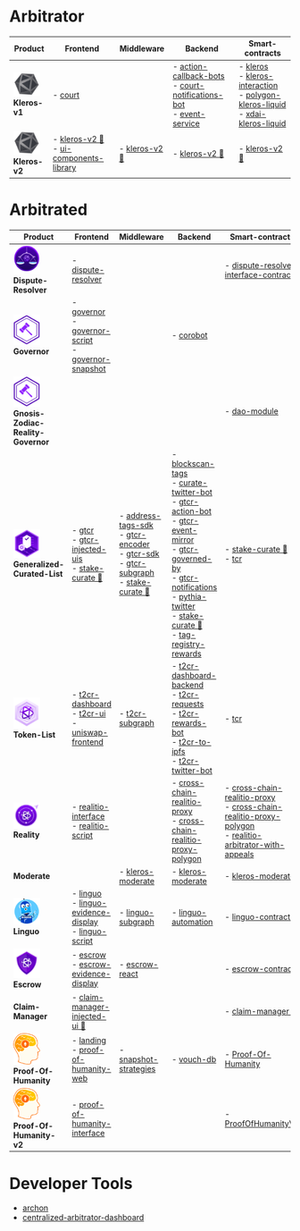 # Arbitrator
| Product | Frontend | Middleware | Backend | Smart-contracts |
|---|---|---|---|---|
| <img alt="Kleros-v1" src="../assets/kleros-symbol.svg" width="48"><br/> **Kleros-v1** | - [court](https://github.com/kleros/court) | | - [action-callback-bots](https://github.com/kleros/action-callback-bots) <br/> - [court-notifications-bot](https://github.com/kleros/court-notifications-bot) <br/> - [event-service](https://github.com/kleros/event-service) | - [kleros](https://github.com/kleros/kleros) <br/> - [kleros-interaction](https://github.com/kleros/kleros-interaction) <br/> - [polygon-kleros-liquid](https://github.com/kleros/polygon-kleros-liquid) <br/> - [xdai-kleros-liquid](https://github.com/kleros/xdai-kleros-liquid)
| <img alt="Kleros-v2" src="../assets/kleros-symbol.svg" width="48"><br/> **Kleros-v2** | - [kleros-v2 🚧](https://github.com/kleros/kleros-v2) <br/> - [ui-components-library](https://github.com/kleros/ui-components-library) | - [kleros-v2 🚧](https://github.com/kleros/kleros-v2) | - [kleros-v2 🚧](https://github.com/kleros/kleros-v2) | - [kleros-v2 🚧](https://github.com/kleros/kleros-v2)
# Arbitrated
| Product | Frontend | Middleware | Backend | Smart-contracts |
|---|---|---|---|---|
| <img alt="Dispute-Resolver" src="../assets/symbol-dispute-resolver.svg" width="48"><br/> **Dispute-Resolver** | - [dispute-resolver](https://github.com/kleros/dispute-resolver) | | | - [dispute-resolver-interface-contract](https://github.com/kleros/dispute-resolver-interface-contract)
| <img alt="Governor" src="../assets/governor.png" width="48"><br/> **Governor** | - [governor](https://github.com/kleros/governor) <br/> - [governor-script](https://github.com/kleros/governor-script) <br/> - [governor-snapshot](https://github.com/kleros/governor-snapshot) | | - [corobot](https://github.com/kleros/corobot) |
| <img alt="Gnosis-Zodiac-Reality-Governor" src="../assets/governor.png" width="48"><br/> **Gnosis-Zodiac-Reality-Governor** | | | | - [dao-module](https://github.com/kleros/dao-module)
| <img alt="Generalized-Curated-List" src="../assets/symbol-curate.svg" width="48"><br/> **Generalized-Curated-List** | - [gtcr](https://github.com/kleros/gtcr) <br/> - [gtcr-injected-uis](https://github.com/kleros/gtcr-injected-uis) <br/> - [stake-curate 🚧](https://github.com/kleros/stake-curate) | - [address-tags-sdk](https://github.com/kleros/address-tags-sdk) <br/> - [gtcr-encoder](https://github.com/kleros/gtcr-encoder) <br/> - [gtcr-sdk](https://github.com/kleros/gtcr-sdk) <br/> - [gtcr-subgraph](https://github.com/kleros/gtcr-subgraph) <br/> - [stake-curate 🚧](https://github.com/kleros/stake-curate) | - [blockscan-tags](https://github.com/kleros/blockscan-tags) <br/> - [curate-twitter-bot](https://github.com/kleros/curate-twitter-bot) <br/> - [gtcr-action-bot](https://github.com/kleros/gtcr-action-bot) <br/> - [gtcr-event-mirror](https://github.com/kleros/gtcr-event-mirror) <br/> - [gtcr-governed-by](https://github.com/kleros/gtcr-governed-by) <br/> - [gtcr-notifications](https://github.com/kleros/gtcr-notifications) <br/> - [pythia-twitter](https://github.com/kleros/pythia-twitter) <br/> - [stake-curate 🚧](https://github.com/kleros/stake-curate) <br/> - [tag-registry-rewards](https://github.com/kleros/tag-registry-rewards) | - [stake-curate 🚧](https://github.com/kleros/stake-curate) <br/> - [tcr](https://github.com/kleros/tcr)
| <img alt="Token-List" src="../assets/symbol-t2cr.svg" width="48"><br/> **Token-List** | - [t2cr-dashboard](https://github.com/kleros/t2cr-dashboard) <br/> - [t2cr-ui](https://github.com/kleros/t2cr-ui) <br/> - [uniswap-frontend](https://github.com/kleros/uniswap-frontend) | - [t2cr-subgraph](https://github.com/kleros/t2cr-subgraph) | - [t2cr-dashboard-backend](https://github.com/kleros/t2cr-dashboard-backend) <br/> - [t2cr-requests](https://github.com/kleros/t2cr-requests) <br/> - [t2cr-rewards-bot](https://github.com/kleros/t2cr-rewards-bot) <br/> - [t2cr-to-ipfs](https://github.com/kleros/t2cr-to-ipfs) <br/> - [t2cr-twitter-bot](https://github.com/kleros/t2cr-twitter-bot) | - [tcr](https://github.com/kleros/tcr)
| <img alt="Reality" src="../assets/symbol-oracle.svg" width="48"><br/> **Reality** | - [realitio-interface](https://github.com/kleros/realitio-interface) <br/> - [realitio-script](https://github.com/kleros/realitio-script) | | - [cross-chain-realitio-proxy](https://github.com/kleros/cross-chain-realitio-proxy) <br/> - [cross-chain-realitio-proxy-polygon](https://github.com/kleros/cross-chain-realitio-proxy-polygon) | - [cross-chain-realitio-proxy](https://github.com/kleros/cross-chain-realitio-proxy) <br/> - [cross-chain-realitio-proxy-polygon](https://github.com/kleros/cross-chain-realitio-proxy-polygon) <br/> - [realitio-arbitrator-with-appeals](https://github.com/kleros/realitio-arbitrator-with-appeals)
|  **Moderate** | | - [kleros-moderate](https://github.com/kleros/kleros-moderate) | - [kleros-moderate](https://github.com/kleros/kleros-moderate) | - [kleros-moderate](https://github.com/kleros/kleros-moderate)
| <img alt="Linguo" src="../assets/symbol-linguo.svg" width="48"><br/> **Linguo** | - [linguo](https://github.com/kleros/linguo) <br/> - [linguo-evidence-display](https://github.com/kleros/linguo-evidence-display) <br/> - [linguo-script](https://github.com/kleros/linguo-script) | - [linguo-subgraph](https://github.com/kleros/linguo-subgraph) | - [linguo-automation](https://github.com/kleros/linguo-automation) | - [linguo-contracts](https://github.com/kleros/linguo-contracts)
| <img alt="Escrow" src="../assets/symbol-escrow.svg" width="48"><br/> **Escrow** | - [escrow](https://github.com/kleros/escrow) <br/> - [escrow-evidence-display](https://github.com/kleros/escrow-evidence-display) | - [escrow-react](https://github.com/kleros/escrow-react) | | - [escrow-contracts](https://github.com/kleros/escrow-contracts)
|  **Claim-Manager** | - [claim-manager-injected-ui 🚧](https://github.com/kleros/claim-manager-injected-ui) | | | - [claim-manager 🚧](https://github.com/kleros/claim-manager)
| <img alt="Proof-Of-Humanity" src="../assets/poh-logo.svg" width="48"><br/> **Proof-Of-Humanity** | - [landing](https://github.com/Proof-Of-Humanity/landing) <br/> - [proof-of-humanity-web](https://github.com/Proof-Of-Humanity/proof-of-humanity-web) | - [snapshot-strategies](https://github.com/Proof-Of-Humanity/snapshot-strategies) | - [vouch-db](https://github.com/Proof-Of-Humanity/vouch-db) | - [Proof-Of-Humanity](https://github.com/Proof-Of-Humanity/Proof-Of-Humanity)
| <img alt="Proof-Of-Humanity-v2" src="../assets/poh-logo.svg" width="48"><br/> **Proof-Of-Humanity-v2** | - [proof-of-humanity-interface](https://github.com/AndreiMVP/proof-of-humanity-interface) |  |  | - [ProofOfHumanityV2](https://github.com/AndreiMVP/ProofOfHumanityV2)
# Developer Tools
 - [archon](https://github.com/kleros/archon)
 - [centralized-arbitrator-dashboard](https://github.com/kleros/centralized-arbitrator-dashboard)

